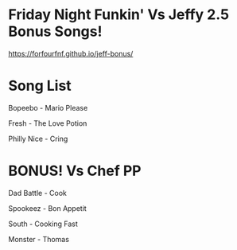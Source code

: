 # Friday Night Funkin' Vs Jeffy 2.5 Bonus Songs!

https://forfourfnf.github.io/jeff-bonus/

# Song List

Bopeebo - Mario Please

Fresh - The Love Potion

Philly Nice - Cring

# BONUS! Vs Chef PP

Dad Battle - Cook

Spookeez - Bon Appetit

South - Cooking Fast

Monster - Thomas